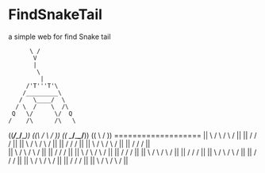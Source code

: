 # FindSnakeTail
a simple web for find Snake tail



          \ /
           V
           |
            \
             | 
         /'T'''T'\ 
        /_________\
       /   \____/  \  
      / \  /    \  /\
     Q   \/      \/  Q
    /    /\      /\   \
   ((___/__\____/__\__))
  ((\      /    \    / )) 
  (( \____/______\__/__))
   ((   \        /    ))
    =================== 
    || \  / \  / \  / || 
    ||  \/   \/   \/  ||
    || \  / \  / \  / || 
    ||  \/   \/   \/  ||
    || \  / \  / \  / || 
   ||  \/   \/   \/  ||         
  || \  / \  / \  / || 
 ||   \/   \/   \/ ||
|| \  / \  / \  / ||
||   \/   \/   \/ ||
|| \  / \  / \  / || 
||   \/   \/   \/ ||
|| \  / \  / \  / || 
 ||  \/   \/   \/  ||
  || \  / \  / \  / || 
   ||  \/   \/   \/  ||
    || \  / \  / \  / ||
